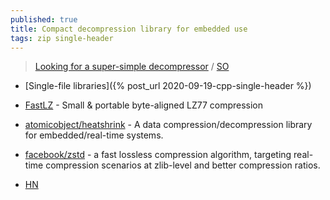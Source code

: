 ```yaml
---
published: true
title: Compact decompression library for embedded use
tags: zip single-header
---
```

> [Looking for a super-simple decompressor](https://encode.su/threads/2157-Looking-for-a-super-simple-decompressor) / [SO](https://stackoverflow.com/questions/3767640/compact-decompression-library-for-embedded-use)


- [Single-file libraries]({% post_url 2020-09-19-cpp-single-header %})
- [FastLZ](https://ariya.github.io/FastLZ/) - Small & portable byte-aligned LZ77 compression
- [atomicobject/heatshrink](https://github.com/atomicobject/heatshrink) - A data compression/decompression library for embedded/real-time systems.

- [facebook/zstd](https://github.com/facebook/zstd) -  a fast lossless compression algorithm, targeting real-time compression scenarios at zlib-level and better compression ratios.

- [HN](https://news.ycombinator.com/item?id=24936536)